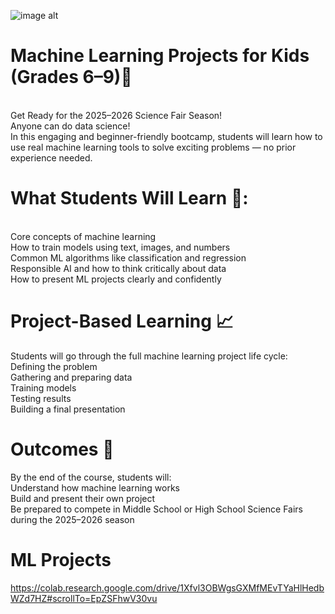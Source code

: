 ![image alt](https://github.com/didarmurad2019/Exploring-AI-Machine-Learning-A-Fun-Journey-for-Young-Innovators/blob/main/Images/ML-KIDs.png)


# Machine Learning Projects for Kids (Grades 6–9)🤖
<br>
Get Ready for the 2025–2026 Science Fair Season!
<br>
Anyone can do data science!
<br>
In this engaging and beginner-friendly bootcamp, students will learn how to use real machine learning tools to solve exciting problems — no prior experience needed.
<br>

# What Students Will Learn  🧠:
<br>
Core concepts of machine learning
<br>
How to train models using text, images, and numbers
<br>
Common ML algorithms like classification and regression
<br>
Responsible AI and how to think critically about data
<br>
How to present ML projects clearly and confidently
<br>

# Project-Based Learning 📈 

Students will go through the full machine learning project life cycle:
<br>
Defining the problem
<br>
Gathering and preparing data
<br>
Training models
<br>
Testing results
<br>
Building a final presentation

# Outcomes 🎯
By the end of the course, students will:
<br>
Understand how machine learning works
<br>
Build and present their own project
<br>
Be prepared to compete in Middle School or High School Science Fairs during the 2025–2026 season

# ML Projects 
https://colab.research.google.com/drive/1Xfvl3OBWgsGXMfMEvTYaHlHedbWZd7HZ#scrollTo=EpZSFhwV30vu